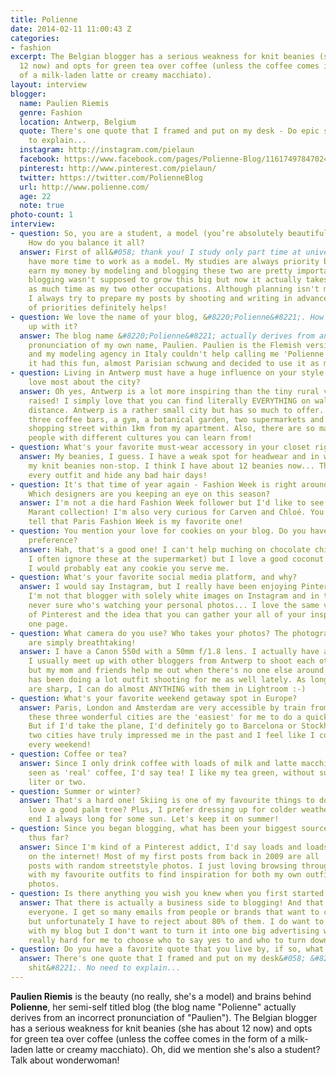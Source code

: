 ```yaml
---
title: Polienne
date: 2014-02-11 11:00:43 Z
categories:
- fashion
excerpt: The Belgian blogger has a serious weakness for knit beanies (she has about
  12 now) and opts for green tea over coffee (unless the coffee comes in the form
  of a milk-laden latte or creamy macchiato).
layout: interview
blogger:
  name: Paulien Riemis
  genre: Fashion
  location: Antwerp, Belgium
  quote: There's one quote that I framed and put on my desk - Do epic shit. No need
    to explain...
  instagram: http://instagram.com/pielaun
  facebook: https://www.facebook.com/pages/Polienne-Blog/116174978470240
  pinterest: http://www.pinterest.com/pielaun/
  twitter: https://twitter.com/PolienneBlog
  url: http://www.polienne.com/
  age: 22
  note: true
photo-count: 1
interview:
- question: So, you are a student, a model (you’re absolutely beautiful!), and a blogger!
    How do you balance it all?
  answer: First of all&#058; thank you! I study only part time at university so I
    have more time to work as a model. My studies are always priority but since I
    earn my money by modeling and blogging these two are pretty important as well. The
    blogging wasn't supposed to grow this big but now it actually takes up almost
    as much time as my two other occupations. Although planning isn't my best feature,
    I always try to prepare my posts by shooting and writing in advance. Making lists
    of priorities definitely helps!
- question: We love the name of your blog, &#8220;Polienne&#8221;. How did you come
    up with it?
  answer: The blog name &#8220;Polienne&#8221; actually derives from an incorrect
    pronunciation of my own name, Paulien. Paulien is the Flemish version of Pauline
    and my modeling agency in Italy couldn't help calling me 'Polienne'. I thought
    it had this fun, almost Parisian schwung and decided to use it as my blog's name!
- question: Living in Antwerp must have a huge influence on your style. What do you
    love most about the city?
  answer: Oh yes, Antwerp is a lot more inspiring than the tiny rural village I was
    raised! I simply love that you can find literally EVERYTHING on walking or biking
    distance. Antwerp is a rather small city but has so much to offer. I have about
    three coffee bars, a gym, a botanical garden, two supermarkets and a designer
    shopping street within 1km from my apartment. Also, there are so many different
    people with different cultures you can learn from!
- question: What's your favorite must-wear accessory in your closet right now?
  answer: My beanies, I guess. I have a weak spot for headwear and in winter I wear
    my knit beanies non-stop. I think I have about 12 beanies now... They just complete
    every outfit and hide any bad hair days!
- question: It's that time of year again - Fashion Week is right around the corner!
    Which designers are you keeping an eye on this season?
  answer: I'm not a die hard Fashion Week follower but I'd like to see the new Isabel
    Marant collection! I'm also very curious for Carven and Chloé. You can probably
    tell that Paris Fashion Week is my favorite one!
- question: You mention your love for cookies on your blog. Do you have a favorite-cookie
    preference?
  answer: Hah, that's a good one! I can't help muching on chocolate chip cookies (so
    I often ignore these at the supermarket) but I love a good coconut cookie as well.
    I would probably eat any cookie you serve me.
- question: What's your favorite social media platform, and why?
  answer: I would say Instagram, but I really have been enjoying Pinterest lately.
    I'm not that blogger with solely white images on Instagram and in the end you're
    never sure who's watching your personal photos... I love the same visual aspect
    of Pinterest and the idea that you can gather your all of your inspiration on
    one page.
- question: What camera do you use? Who takes your photos? The photographs on Polienne
    are simply breathtaking!
  answer: I have a Canon 550d with a 50mm f/1.8 lens. I actually have a lot of photographers!
    I usually meet up with other bloggers from Antwerp to shoot each others outfits,
    but my mom and friends help me out when there's no one else around. My brother
    has been doing a lot outfit shooting for me as well lately. As long as the images
    are sharp, I can do almost ANYTHING with them in Lightroom :-)
- question: What's your favorite weekend getaway spot in Europe?
  answer: Paris, London and Amsterdam are very accessible by train from Antwerp so
    these three wonderful cities are the 'easiest' for me to do a quick city trip.
    But if I'd take the plane, I'd definitely go to Barcelona or Stockholm. These
    two cities have truly impressed me in the past and I feel like I could go there
    every weekend!
- question: Coffee or tea?
  answer: Since I only drink coffee with loads of milk and latte macchiato's aren't
    seen as 'real' coffee, I'd say tea! I like my tea green, without sugar and per
    liter or two.
- question: Summer or winter?
  answer: That's a hard one! Skiing is one of my favourite things to do but who doesn't
    love a good palm tree? Plus, I prefer dressing up for colder weather but in the
    end I always long for some sun. Let's keep it on summer!
- question: Since you began blogging, what has been your biggest source of inspiration
    thus far?
  answer: Since I'm kind of a Pinterest addict, I'd say loads and loads of pictures
    on the internet! Most of my first posts from back in 2009 are all 'moodboard'
    posts with random streetstyle photos. I just loving browsing through my folder
    with my favourite outfits to find inspiration for both my own outfits and my own
    photos.
- question: Is there anything you wish you knew when you first started blogging?
  answer: That there is actually a business side to blogging! And that you can't please
    everyone. I get so many emails from people or brands that want to collaborate
    but unfortunately I have to reject about 80% of them. I do want to make money
    with my blog but I don't want to turn it into one big advertising website. It's
    really hard for me to choose who to say yes to and who to turn down.
- question: Do you have a favorite quote that you live by, if so, what is it?
  answer: There's one quote that I framed and put on my desk&#058; &#8220;Do epic
    shit&#8221;. No need to explain...
---
```


**Paulien Riemis** is the beauty (no really, she's a model) and brains behind **Polienne**, her semi-self titled blog (the blog name "Polienne" actually derives from an incorrect pronunciation of "Paulien"). The Belgian blogger has a serious weakness for knit beanies (she has about 12 now) and opts for green tea over coffee (unless the coffee comes in the form of a milk-laden latte or creamy macchiato). Oh, did we mention she's also a student? Talk about wonderwoman!
